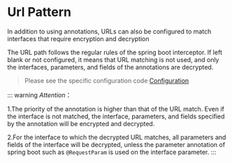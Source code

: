 # Url Pattern

In addition to using annotations, URLs can also be configured to match interfaces that require encryption and decryption

The URL path follows the regular rules of the spring boot interceptor. If left blank or not configured, it means that URL matching is not used, and only the interfaces, parameters, and fields of the annotations are decrypted.

> Please see the specific configuration code [Configuration]

::: warning
*Attention*：

1.The priority of the annotation is higher than that of the URL match. Even if the interface is not matched, the interface, parameters, and fields specified by the annotation will be encrypted and decrypted.

2.For the interface to which the decrypted URL matches, all parameters and fields of the interface will be decrypted, unless the parameter annotation of spring boot such as `@RequestParam` is used on the interface parameter.
:::

[Configuration]: configuration
